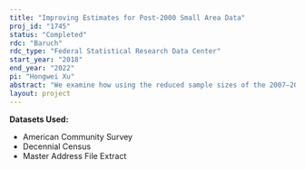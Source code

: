 ```yaml
---
title: "Improving Estimates for Post-2000 Small Area Data"
proj_id: "1745"
status: "Completed"
rdc: "Baruch"
rdc_type: "Federal Statistical Research Data Center"
start_year: "2018"
end_year: "2022"
pi: "Hongwei Xu"
abstract: "We examine how using the reduced sample sizes of the 2007–2016 American Community Survey data at the tract level, relative to the 2000 decennial long-form sample, can affect estimates of demographic composition and socioeconomic conditions. We find that measures of income segregation are biased upwards by smaller samples at the tract level, and seek to apply corrections to those measures. In addition, we examine how Bayesian models can be applied to small area estimation for point estimates of tract characteristics and how estimates of tract characteristics can be harmonized over time to adjust for changes in tract boundaries. "
layout: project
---
```


**Datasets Used:**

  - American Community Survey 
  - Decennial Census 
  - Master Address File Extract 

